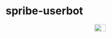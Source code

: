 # spribe-userbot
<div align="center">
  <img src="https://img.icons8.com/ios-filled/256/source-code.png" width="30" height="20"/>
</div>
